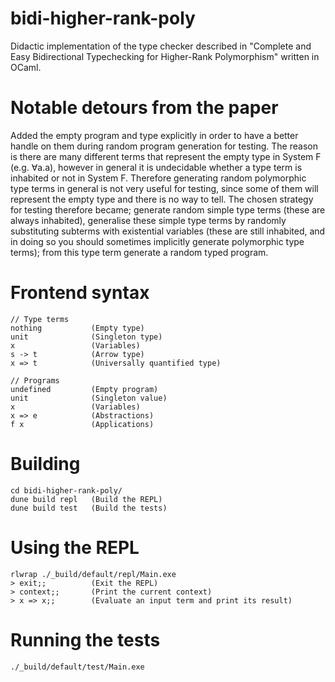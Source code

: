 # bidi-higher-rank-poly
Didactic implementation of the type checker described in "Complete and Easy Bidirectional Typechecking for Higher-Rank Polymorphism" written in OCaml.

# Notable detours from the paper
Added the empty program and type explicitly in order to have a better handle on them during random program generation for testing. The reason is there are many different terms that represent the empty type in System F (e.g. ∀a.a), however in general it is undecidable whether a type term is inhabited or not in System F. Therefore generating random polymorphic type terms in general is not very useful for testing, since some of them will represent the empty type and there is no way to tell. The chosen strategy for testing therefore became; generate random simple type terms (these are always inhabited), generalise these simple type terms by randomly substituting subterms with existential variables (these are still inhabited, and in doing so you should sometimes implicitly generate polymorphic type terms); from this type term generate a random typed program.

# Frontend syntax
```text
// Type terms
nothing           (Empty type)
unit              (Singleton type)
x                 (Variables)
s -> t            (Arrow type)
x => t            (Universally quantified type)

// Programs
undefined         (Empty program)
unit              (Singleton value)
x                 (Variables)
x => e            (Abstractions)
f x               (Applications)
```

# Building
```text
cd bidi-higher-rank-poly/
dune build repl   (Build the REPL)
dune build test   (Build the tests)
```

# Using the REPL
```text
rlwrap ./_build/default/repl/Main.exe
> exit;;          (Exit the REPL)
> context;;       (Print the current context)
> x => x;;        (Evaluate an input term and print its result)
```

# Running the tests
```text
./_build/default/test/Main.exe
```

